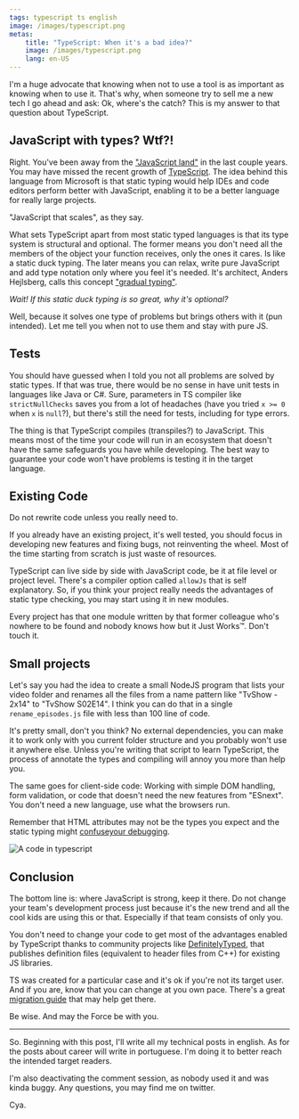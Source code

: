 ```yaml
---
tags: typescript ts english
image: /images/typescript.png
metas:
    title: "TypeScript: When it's a bad idea?"
    image: /images/typescript.png
    lang: en-US
---
```


I'm a huge advocate that knowing when not to use a tool is as important as
knowing when to use it. That's why, when someone try to sell me a new tech I go
ahead and ask: Ok, where's the catch? This is my answer to that question about
TypeScript.

## JavaScript with types? Wtf?!

Right. You've been away from the ["JavaScript land"][js01] in the last couple
years. You may have missed the recent growth of [TypeScript][ts01]. The idea
behind this language from Microsoft is that static typing would help IDEs and
code editors perform better with JavaScript, enabling it to be a better language
for really large projects.

"JavaScript that scales", as they say.

What sets TypeScript apart from most static typed languages is that its type
system is structural and optional. The former means you don't need all the
members of the object your function receives, only the ones it cares. Is like a
static duck typing. The later means you can relax, write pure JavaScript and add
type notation only where you feel it's needed. It's architect, Anders Hejlsberg,
calls this concept ["gradual typing"][ts02].

_Wait! If this static duck typing is so great, why it's optional?_

Well, because it solves one type of problems but brings others with it (pun
intended). Let me tell you when not to use them and stay with pure JS.

## Tests

You should have guessed when I told you not all problems are solved by static
types. If that was true, there would be no sense in have unit tests in languages
like Java or C#. Sure, parameters in TS compiler like `strictNullChecks` saves
you from a lot of headaches (have you tried `x >= 0` when `x` is `null`?), but
there's still the need for tests, including for type errors.

The thing is that TypeScript compiles (transpiles?) to JavaScript. This means
most of the time your code will run in an ecosystem that doesn't have the same
safeguards you have while developing. The best way to guarantee your code won't
have problems is testing it in the target language.

## Existing Code

Do not rewrite code unless you really need to.

If you already have an existing project, it's well tested, you should focus in
developing new features and fixing bugs, not reinventing the wheel. Most of the
time starting from scratch is just waste of resources.

TypeScript can live side by side with JavaScript code, be it at file level or
project level. There's a compiler option called `allowJs` that is self
explanatory. So, if you think your project really needs the advantages of static
type checking, you may start using it in new modules.

Every project has that one module written by that former colleague who's nowhere
to be found and nobody knows how but it Just Works&trade;. Don't touch it.

## Small projects

Let's say you had the idea to create a small NodeJS program that lists your
video folder and renames all the files from a name pattern like "TvShow - 2x14"
to "TvShow S02E14". I think you can do that in a single `rename_episodes.js`
file with less than 100 line of code.

It's pretty small, don't you think? No external dependencies, you can make it to
work only with you current folder structure and you probably won't use it
anywhere else. Unless you're writing that script to learn TypeScript, the
process of annotate the types and compiling will annoy you more than help you.

The same goes for client-side code: Working with simple DOM handling, form
validation, or code that doesn't need the new features from "ESnext". You don't
need a new language, use what the browsers run.

Remember that HTML attributes may not be the types you expect and the static
typing might [confuseyour debugging][js02].

![A code in typescript](/images/typescript.png)

## Conclusion

The bottom line is: where JavaScript is strong, keep it there. Do not change
your team's development process just because it's the new trend and all the cool
kids are using this or that. Especially if that team consists of only you.

You don't need to change your code to get most of the advantages enabled by
TypeScript thanks to community projects like [DefinitelyTyped][ts03], that
publishes definition files (equivalent to header files from C++) for existing JS
libraries.

TS was created for a particular case and it's ok if you're not its target user.
And if you are, know that you can change at you own pace. There's a great
[migration guide][ts04] that may help get there.

Be wise. And may the Force be with you.

---

So. Beginning with this post, I'll write all my technical posts in english. As
for the posts about career will write in portuguese. I'm doing it to better
reach the intended target readers.

I'm also deactivating the comment session, as nobody used it and was kinda
buggy. Any questions, you may find me on twitter.

Cya.

[js01]: https://hackernoon.com/how-it-feels-to-learn-javascript-in-2016-d3a717dd577f 'How it feels to learn javascript in 2016'
[js02]: https://blog.jayway.com/2016/05/06/typescript-web-and-the-illusive-type-safety-advantage 'TypeScript, web and the illusive type-safety-advantage'
[ts01]: https://www.typescriptlang.org "TypeScript's official page"
[ts02]: https://www.youtube.com/watch?v=O5uaIwM-7pU  '.NET Rocks! #1460 - TypeScript and Beyond with Anders Hejlsberg'
[ts03]: http://definitelytyped.org/ 'DefinitelyTyped project page'
[ts04]: https://github.com/Microsoft/TypeScript-React-Conversion-Guide#typescript-react-conversion-guide  'TypeScript React Conversion Guide'
